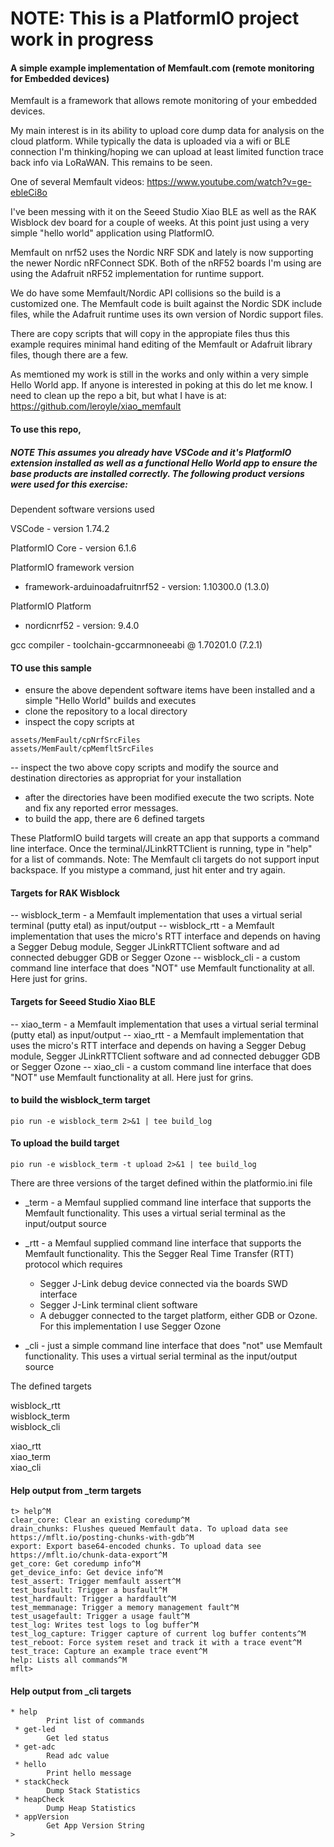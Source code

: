 
# NOTE: This is a PlatformIO project work in progress

#### A simple example implementation of Memfault.com (remote monitoring for Embedded devices)
Memfault is a framework that allows remote monitoring of your embedded devices.

My main interest is in its ability to upload core dump data for analysis on the cloud platform. While typically the data is uploaded via a wifi or BLE connection I'm thinking/hoping we can upload at least limited function trace back info via LoRaWAN. This remains to be seen.

One of several Memfault videos:  https://www.youtube.com/watch?v=ge-ebleCi8o

I've been messing with it on the Seeed Studio Xiao BLE as well as the RAK Wisblock dev board for a couple of weeks. At this point just using a very simple "hello world" application using PlatformIO.

Memfault on nrf52 uses the Nordic NRF SDK and lately is now supporting the newer Nordic nRFConnect SDK. Both of the nRF52 boards I'm using are using the Adafruit nRF52 implementation for runtime support.
 
We do have some Memfault/Nordic API collisions so the build is a customized one. The Memfault code is built against the Nordic SDK include files, while the Adafruit runtime uses its own version of Nordic support files.

There are copy scripts that will copy in the appropiate files thus this example requires minimal hand editing of the Memfault or Adafruit library files, though there are a few.

As memtioned my work is still in the works and only within a very simple Hello World app. If anyone is interested in poking at this do let me know. I need to clean up the repo a bit, but what I have is at:
https://github.com/leroyle/xiao_memfault


#### To use this repo, 
##### NOTE This assumes you already have VSCode and it's PlatformIO extension installed as well as a functional Hello World app to ensure the base products are installed correctly. The following product versions were used for this exercise:
Dependent software versions used

VSCode - version 1.74.2

PlatformIO Core - version 6.1.6

PlatformIO framework version
- framework-arduinoadafruitnrf52 - version: 1.10300.0 (1.3.0)

PlatformIO Platform
- nordicnrf52 - version: 9.4.0

gcc compiler - toolchain-gccarmnoneeabi @ 1.70201.0 (7.2.1)

#### TO use this sample
- ensure the above dependent software items have been installed and a simple "Hello World" builds and executes
- clone the repository to a local directory
- inspect the copy scripts at
```
assets/MemFault/cpNrfSrcFiles
assets/MemFault/cpMemfltSrcFiles
```
-- inspect the two above copy scripts and modify the source and destination directories as appropriat for your installation

- after the directories have been modified execute the two scripts. Note and fix any reported error messages.
- to build the app, there are 6 defined targets

These PlatformIO build targets will create an app that supports a command line interface. Once the terminal/JLinkRTTClient is running, type in "help" for a list of commands.
Note: The Memfault cli targets do not support input backspace. If you mistype a command, just hit enter and try again.

#### Targets for RAK Wisblock
-- wisblock_term - a Memfault implementation that uses a virtual serial terminal (putty etal) as input/output
-- wisblock_rtt  - a Memfault implementation that uses the micro's RTT interface and depends on having a Segger Debug module, Segger JLinkRTTClient software and ad connected  debugger GDB or Segger Ozone
-- wisblock_cli - a custom command line interface that does "NOT" use Memfault functionality at all. Here just for grins.

#### Targets for Seeed Studio Xiao BLE
-- xiao_term - a Memfault implementation that uses a virtual serial terminal (putty etal) as input/output
-- xiao_rtt  - a Memfault implementation that uses the micro's RTT interface and depends on having a Segger Debug module, Segger JLinkRTTClient software and ad connected  debugger GDB or Segger Ozone
-- xiao_cli - a custom command line interface that does "NOT" use Memfault functionality at all. Here just for grins.

#### to build the wisblock_term target
```
pio run -e wisblock_term 2>&1 | tee build_log
```
#### To upload the build target
```
pio run -e wisblock_term -t upload 2>&1 | tee build_log
```


There are three versions of the target defined within the platformio.ini file

* _term - a Memfaul supplied command line interface that supports the Memfault functionality.  This uses a virtual serial terminal as the input/output source
 
* _rtt - a Memfaul supplied command line interface that supports the Memfault functionality.  This the Segger Real Time Transfer (RTT) protocol which requires 
  * Segger J-Link debug device connected via the boards SWD interface
  * Segger J-Link terminal client software 
  * A debugger connected to the target platform, either GDB or Ozone. For this implementation I use Segger Ozone

* _cli - just a simple command line interface that does "not" use Memfault functionality.  This uses a virtual serial terminal as the input/output source




The defined targets

wisblock_rtt  
wisblock_term  
wisblock_cli  

xiao_rtt  
xiao_term  
xiao_cli  

#### Help output from _term targets
```
t> help^M
clear_core: Clear an existing coredump^M
drain_chunks: Flushes queued Memfault data. To upload data see https://mflt.io/posting-chunks-with-gdb^M
export: Export base64-encoded chunks. To upload data see https://mflt.io/chunk-data-export^M
get_core: Get coredump info^M
get_device_info: Get device info^M
test_assert: Trigger memfault assert^M
test_busfault: Trigger a busfault^M
test_hardfault: Trigger a hardfault^M
test_memmanage: Trigger a memory management fault^M
test_usagefault: Trigger a usage fault^M
test_log: Writes test logs to log buffer^M
test_log_capture: Trigger capture of current log buffer contents^M
test_reboot: Force system reset and track it with a trace event^M
test_trace: Capture an example trace event^M
help: Lists all commands^M
mflt>
```

#### Help output from _cli targets
```
* help
        Print list of commands
 * get-led
        Get led status
 * get-adc
        Read adc value
 * hello
        Print hello message
 * stackCheck
        Dump Stack Statistics
 * heapCheck
        Dump Heap Statistics
 * appVersion
        Get App Version String
> 
```




